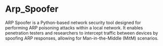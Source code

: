 # Arp_Spoofer
ARP Spoofer is a Python-based network security tool designed for performing ARP poisoning attacks within a local network. It enables penetration testers and researchers to intercept traffic between devices by spoofing ARP responses, allowing for Man-in-the-Middle (MitM) scenarios. 
